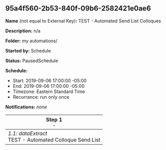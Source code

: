 ## 95a4f560-2b53-840f-09b6-2582421e0ae6

**Name** (not equal to External Key)**:** TEST - Automated Send List Colloques

**Description:** n/a

**Folder:** my automations/

**Started by:** Schedule

**Status:** PausedSchedule

**Schedule:**

* Start: 2019-09-06 17:00:00 -05:00
* End: 2019-09-06 17:00:00 -05:00
* Timezone: Eastern Standard Time
* Recurrance: run only once

**Notifications:** _none_


| Step 1<br>_<small>-</small>_ |
| --- |
| _1.1: dataExtract_<br>TEST - Automated Colloque Send List |
